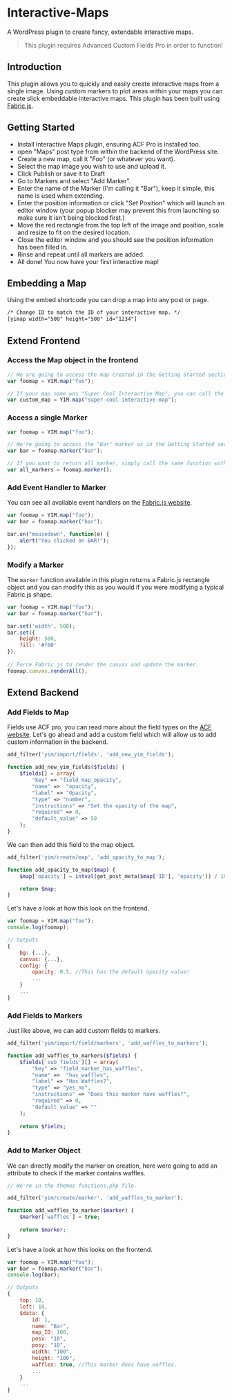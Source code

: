 # Interactive-Maps
A WordPress plugin to create fancy, extendable interactive maps.

> This plugin requires Advanced Custom Fields Pro in order to function!

## Introduction
This plugin allows you to quickly and easily create interactive maps from a single image. Using custom markers to plot areas within your maps you can create slick embeddable interactive maps. This plugin has been built using [Fabric.js](http://fabricjs.com/).

## Getting Started
- Install Interactive Maps plugin, ensuring ACF Pro is installed too.
- open "Maps" post type from within the backend of the WordPress site.
- Create a new map, call it "Foo" (or whatever you want).
- Select the map image you wish to use and upload it.
- Click Publish or save it to Draft
- Go to Markers and select "Add Marker".
- Enter the name of the Marker (I'm calling it "Bar"), keep it simple, this name is used when extending.
- Enter the position information or click "Set Position" which will launch an editor window (your popup blocker may prevent this from launching so make sure it isn't being blocked first.)
- Move the red rectangle from the top left of the image and position, scale and resize to fit on the desired location.
- Close the editor window and you should see the position information has been filled in.
- Rinse and repeat until all markers are added.
- All done! You now have your first interactive map!

## Embedding a Map
Using the embed shortcode you can drop a map into any post or page.

```html
/* Change ID to match the ID of your interactive map. */
[yimap width="500" height="500" id="1234"]
```

## Extend Frontend

### Access the Map object in the frontend
```javascript
// We are going to access the map created in the Getting Started section that we named Foo.
var foomap = YIM.map("foo");

// If your map name was "Super Cool Interactive Map", you can call the map as follows:
var custom_map = YIM.map("super-cool-interactive-map");
````

### Access a single Marker
```javascript	
var foomap = YIM.map("foo");

// We're going to access the "Bar" marker as in the Getting Started section.
var bar = foomap.marker("bar");

// If you want to return all marker, simply call the same function without passing an arguemtn.
var all_markers = foomap.marker();
```

### Add Event Handler to Marker
You can see all available event handlers on the [Fabric.js website](https://github.com/fabricjs/fabric.js/wiki/Working-with-events).

```javascript
var foomap = YIM.map("foo");
var bar = foomap.marker("bar");

bar.on("mousedown", function(e) {
	alert("You clicked on BAR!");
});
```

### Modify a Marker
The `marker` function available in this plugin returns a Fabric.js rectangle object and you can modify this as you would if you were modifying a typical Fabric.js shape.

```javascript
var foomap = YIM.map("foo");
var bar = foomap.marker("bar");

bar.set('width', 500);
bar.set({
	height: 500,
	fill: '#f00'
});
	
// Force Fabric.js to render the canvas and update the marker.
foomap.canvas.renderAll();
```

## Extend Backend

### Add Fields to Map
Fields use ACF pro, you can read more about the field types on the [ACF website](https://www.advancedcustomfields.com/resources/). Let's go ahead and add a custom field which will allow us to add custom information in the backend.

```php
add_filter('yim/import/fields', 'add_new_yim_fields');

function add_new_yim_fields($fields) {
	$fields[] = array(
		"key" => "field_map_opacity",
		"name" =>  "opacity",
		"label" => "Opacity",
		"type" => "number",
		"instructions" => "Set the opacity of the map",
		"required" => 0,
		"default_value" => 50
	);
}
```

We can then add this field to the map object.

```php
add_filter('yim/create/map', 'add_opacity_to_map');

function add_opacity_to_map($map) {
	$map['opacity'] = intval(get_post_meta($map['ID'], 'opacity')) / 100;

	return $map;
}
```

Let's have a look at how this look on the frontend.
```javascript
var foomap = YIM.map("foo");
console.log(foomap);

// Outputs
{
	bg: {...},
	canvas: {...},
	config: {
		opacity: 0.5, //This has the default opacity value!
		...
	}
	...
}
````

### Add Fields to Markers
Just like above, we can add custom fields to markers.
```php
add_filter('yim/import/field/markers', 'add_waffles_to_markers');

function add_waffles_to_markers($fields) {
	$fields['sub_fields'][] = array(
		"key" => "field_marker_has_waffles",
		"name" =>  "has_waffles",
		"label" => "Has Waffles?",
		"type" => "yes_no",
		"instructions" => "Does this marker have waffles?",
		"required" => 0,
		"default_value" => ""
	);
	
	return $fields;
}
```


### Add to Marker Object
We can directly modify the marker on creation, here were going to add an attribute to check if the marker contains waffles.

```php
// We're in the themes functions.php file.

add_filter('yim/create/marker', 'add_waffles_to_marker');

function add_waffles_to_marker($marker) {
	$marker['waffles'] = true;
	
	return $marker;
}
```

Let's have a look at how this looks on the frontend.

```javascript
var foomap = YIM.map("foo");
var bar = foomap.marker("bar");
console.log(bar);

// Outputs
{
	top: 10,
	left: 10,
	$data: {
		id: 1,
		name: "Bar",
		map_ID: 100,
		posx: "10",
		posy: "10",
		width: "100",
		height: "100",
		waffles: true, //This marker does have waffles.
		...
	}
	...
}
```
